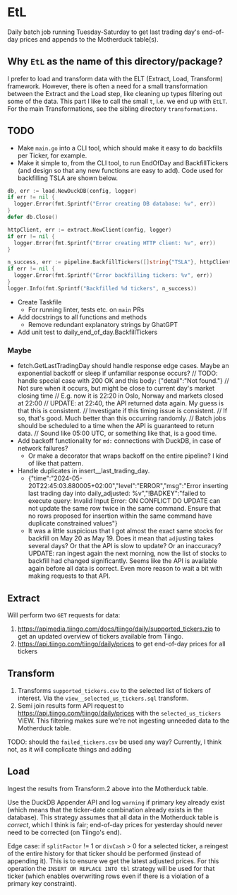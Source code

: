 # EtL

Daily batch job running Tuesday-Saturday to get last trading day's end-of-day prices
and appends to the Motherduck table(s).

## Why `EtL` as the name of this directory/package?

I prefer to load and transform data with the ELT (Extract, Load, Transform) framework. However, there is often a need for a small transformation between the Extract and the Load step, like cleaning up types filtering out some of the data. This part I like to call the small `t`, i.e. we end up with `EtLT`. For the main Transformations, see the sibling directory `transformations`.

## TODO

- Make `main.go` into a CLI tool, which should make it easy to do backfills per Ticker, for example.
- Make it simple to, from the CLI tool, to run EndOfDay and BackfillTickers (and design so that any new functions are easy to add). Code used for backfilling TSLA are shown below.

```go
db, err := load.NewDuckDB(config, logger)
if err != nil {
  logger.Error(fmt.Sprintf("Error creating DB database: %v", err))
}
defer db.Close()

httpClient, err := extract.NewClient(config, logger)
if err != nil {
  logger.Error(fmt.Sprintf("Error creating HTTP client: %v", err))
}

n_success, err := pipeline.BackfillTickers([]string{"TSLA"}, httpClient, logger, db)
if err != nil {
  logger.Error(fmt.Sprintf("Error backfilling tickers: %v", err))
}
logger.Info(fmt.Sprintf("Backfilled %d tickers", n_success))
```

- Create Taskfile
  - For running linter, tests etc. on `main` PRs
- Add docstrings to all functions and methods
  - Remove redundant explanatory strings by GhatGPT
- Add unit test to daily_end_of_day.BackfillTickers


### Maybe

- fetch.GetLastTradingDay should handle response edge cases. Maybe an exponential backoff or
  sleep if unfamiliar response occurs?
  // TODO: handle special case with 200 OK and this body: {"detail":"Not found."}
  // Not sure when it occurs, but might be close to current day's market closing time
  // E.g. now it is 22:20 in Oslo, Norway and markets closed at 22:00
  // UPDATE: at 22:40, the API returned data again. My guess is that this is consistent.
  // Investigate if this timing issue is consistent.
  // If so, that's good. Much better than this occurring randomly.
  // Batch jobs should be scheduled to a time when the API is guaranteed to return data.
  // Sound like 05:00 UTC, or something like that, is a good time.
- Add backoff functionality for `md:` connections with DuckDB, in case of network failures?
  - Or make a decorator that wraps backoff on the entire pipeline? I kind of like that pattern.
- Handle duplicates in insert__last_trading_day.
  - {"time":"2024-05-20T22:45:03.880005+02:00","level":"ERROR","msg":"Error inserting last trading day into daily_adjusted: %v","!BADKEY":"failed to execute query: Invalid Input Error: ON CONFLICT DO UPDATE can not update the same row twice in the same command. Ensure that no rows proposed for insertion within the same command have duplicate constrained values"}
  - It was a little suspicious that I got almost the exact same stocks for backfill on May 20 as May 19.
    Does it mean that `adj`usting takes several days? Or that the API is slow to update? Or an inaccuracy?
    UPDATE: ran ingest again the next morning, now the list of stocks to backfill had changed significantly. Seems like
    the API is available again before all data is correct. Even more reason to wait a bit with making requests to that API.


## Extract

Will perform two `GET` requests for data:

1. https://apimedia.tiingo.com/docs/tiingo/daily/supported_tickers.zip to get an updated
overview of tickers available from Tiingo.
2. https://api.tiingo.com/tiingo/daily/prices to get end-of-day prices for all tickers

## Transform

1. Transforms `supported_tickers.csv` to the selected list of tickers of interest. Via the
`view__selected_us_tickers.sql` transform.
2. Semi join results form API request to https://api.tiingo.com/tiingo/daily/prices with the
`selected_us_tickers` VIEW. This filtering makes sure we're not ingesting unneeded data to
the Motherduck table.

TODO: should the `failed_tickers.csv` be used any way? Currently, I think not, as it will complicate
things and adding

## Load

Ingest the results from Transform.2 above into the Motherduck table.

Use the DuckDB Appender API and log `warning` if primary key already exist (which means
that the ticker-date combination already exists in the database). This strategy assumes that
all data in the Motherduck table is _correct_, which I think is fair; end-of-day prices for yesterday
should never need to be corrected (on Tiingo's end).

Edge case: if `splitFactor` != 1 or `divCash` > 0 for a selected ticker, a reingest of the entire history
for that ticker should be performed (instead of appending it). This is to ensure we get the latest adjusted
prices. For this operation the `INSERT OR REPLACE INTO tbl` strategy will be used for that ticker (which
enables overwriting rows even if there is a violation of a primary key constraint).
